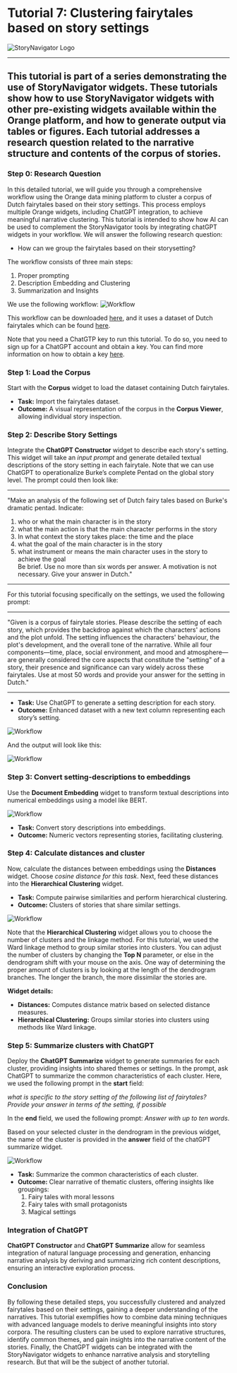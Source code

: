 # Tutorial 7: Clustering fairytales based on story settings

![StoryNavigator Logo](../../doc/widgets/images/storynavigator_logo_small.png)

---
This tutorial is part of a series demonstrating the use of StoryNavigator widgets. These tutorials show how to use StoryNavigator widgets with other pre-existing widgets available within the Orange platform, and how to generate output via tables or figures. Each tutorial addresses a research question related to the narrative structure and contents of the corpus of stories.
---

### Step 0: Research Question
In this detailed tutorial, we will guide you through a comprehensive workflow using the Orange data mining platform to cluster a corpus of Dutch fairytales based on their story settings. This process employs multiple Orange widgets, including ChatGPT integration, to achieve meaningful narrative clustering. This tutorial is intended to show how AI can be used to complement the StoryNavigator tools by integrating chatGPT widgets in your workflow. We will answer the following research question:

- How can we group the fairytales based on their storysetting?

The workflow consists of three main steps:
1. Proper prompting
2. Description Embedding and Clustering
3. Summarization and Insights

We use the following workflow:
![Workflow](../../doc/widgets/images/clustering_on_setting.png)

This workflow can be downloaded [here](../../doc/widgets/workflows/), and it uses a dataset of Dutch fairytales which can be found [here](../../doc/widgets/fairytales/).

Note that you need a ChatGTP key to run this tutorial. To do so, you need to sign up for a ChatGPT account and obtain a key. You can find more information on how to obtain a key [here](https://platform.openai.com/account/api-keys).

### Step 1: Load the Corpus

Start with the **Corpus** widget to load the dataset containing Dutch fairytales.

- **Task:** Import the fairytales dataset.
- **Outcome:** A visual representation of the corpus in the **Corpus Viewer**, allowing individual story inspection.

### Step 2: Describe Story Settings

Integrate the **ChatGPT Constructor** widget to describe each story's setting. This widget will take an *input prompt* and generate detailed textual descriptions of the story setting in each fairytale. Note that we can use ChatGPT to operationalize Burke’s complete Pentad on the global story level. The prompt could then look like:

----
"Make an analysis of the following set of Dutch fairy tales based on Burke's dramatic pentad. Indicate:
1. who or what the main character is in the story
2. what the main action is that the main character performs in the story
3. In what context the story takes place: the time and the place
4. what the goal of the main character is in the story
5. what instrument or means the main character uses in the story to achieve the goal  
Be brief. Use no more than six words per answer. A motivation is not necessary. Give your answer in Dutch."
----

For this tutorial focusing specifically on the settings, we used the following prompt:

---
"Given is a corpus of fairytale stories. Please describe the setting of each story, which provides the backdrop against which the characters' actions and the plot unfold. The setting influences the characters' behaviour, the plot's development, and the overall tone of the narrative. While all four components—time, place, social environment, and mood and atmosphere— are generally considered the core aspects that constitute the "setting" of a story, their presence and significance can vary widely across these fairytales. Use at most 50 words and provide your answer for the setting in Dutch."

---
- **Task:** Use ChatGPT to generate a setting description for each story.
- **Outcome:** Enhanced dataset with a new text column representing each story’s setting.

![Workflow](../../doc/widgets/images/menuchatgpt.png)

And the output will look like this:

![Workflow](../../doc/widgets/images/settingdescription.png)

### Step 3: Convert setting-descriptions to embeddings

Use the **Document Embedding** widget to transform textual descriptions into numerical embeddings using a model like BERT.

![Workflow](../../doc/widgets/images/BERT.png)


- **Task:** Convert story descriptions into embeddings.
- **Outcome:** Numeric vectors representing stories, facilitating clustering.

### Step 4: Calculate distances and cluster

Now, calculate the distances between embeddings using the **Distances** widget. Choose *cosine distance for this task*. Next, feed these distances into the **Hierarchical Clustering** widget.

- **Task:** Compute pairwise similarities and perform hierarchical clustering.
- **Outcome:** Clusters of stories that share similar settings.

![Workflow](../../doc/widgets/images/cluster_results.png)


Note that the **Hierarchical Clustering** widget allows you to choose the number of clusters and the linkage method. For this tutorial, we used the Ward linkage method to group similar stories into clusters. You can adjust the number of clusters by changing the **Top N** parameter, or else in the dendrogram shift with your mouse on the axis. One way of determining the proper amount of clusters is by looking at the length of the dendrogram branches. The longer the branch, the more dissimilar the stories are.

**Widget details:**
- **Distances:** Computes distance matrix based on selected distance measures.
- **Hierarchical Clustering:** Groups similar stories into clusters using methods like Ward linkage.

### Step 5: Summarize clusters with ChatGPT

Deploy the **ChatGPT Summarize** widget to generate summaries for each cluster, providing insights into shared themes or settings. In the prompt, ask ChatGPT to summarize the common characteristics of each cluster. Here, we used the following prompt in the **start** field:

*what is specific to the story setting of the following list of fairytales? Provide your answer in terms of the setting, if possible*

In the **end** field, we used the following prompt: *Answer with up to ten words*. 

Based on your selected cluster in the dendrogram in the previous widget, the name of the cluster is provided in the **answer** field of the chatGPT summarize widget.

![Workflow](../../doc/widgets/images/chatgpt_summarize.png)


- **Task:** Summarize the common characteristics of each cluster.
- **Outcome:** Clear narrative of thematic clusters, offering insights like groupings:
  1. Fairy tales with moral lessons
  2. Fairy tales with small protagonists
  3. Magical settings

### Integration of ChatGPT

**ChatGPT Constructor** and **ChatGPT Summarize** allow for seamless integration of natural language processing and generation, enhancing narrative analysis by deriving and summarizing rich content descriptions, ensuring an interactive exploration process.

### Conclusion

By following these detailed steps, you successfully clustered and analyzed fairytales based on their settings, gaining a deeper understanding of the narratives. This tutorial exemplifies how to combine data mining techniques with advanced language models to derive meaningful insights into story corpora. The resulting clusters can be used to explore narrative structures, identify common themes, and gain insights into the narrative content of the stories. Finally, the ChatGPT widgets can be integrated with the StoryNavigator widgets to enhance narrative analysis and storytelling research. But that will be the subject of another tutorial.